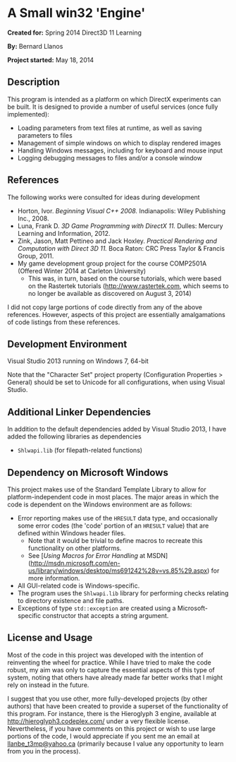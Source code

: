 # A Small win32 'Engine'

**Created for:** Spring 2014 Direct3D 11 Learning

**By:** Bernard Llanos

**Project started:** May 18, 2014

## Description
This program is intended as a platform on which DirectX experiments
can be built. It is designed to provide a number of useful services
(once fully implemented):
- Loading parameters from text files at runtime, as well as saving parameters
to files
- Management of simple windows on which to display rendered images
- Handling Windows messages, including for keyboard and mouse input
- Logging debugging messages to files and/or a console window

## References
The following works were consulted for ideas during development
- Horton, Ivor. _Beginning Visual C++ 2008._
  Indianapolis: Wiley Publishing Inc., 2008.
- Luna, Frank D. _3D Game Programming with DirectX 11._
  Dulles: Mercury Learning and Information, 2012.
- Zink, Jason, Matt Pettineo and Jack Hoxley.
  _Practical Rendering and Computation with Direct 3D 11._
  Boca Raton: CRC Press Taylor & Francis Group, 2011.
- My game development group project for the course COMP2501A
  (Offered Winter 2014 at Carleton University)
  - This was, in turn, based on the course tutorials,
    which were based on the Rastertek tutorials
	(http://www.rastertek.com, which seems to no longer be available
	as discovered on August 3, 2014)

I did not copy large portions of code directly from any of the above references.
However, aspects of this project are essentially amalgamations
of code listings from these references.

## Development Environment
Visual Studio 2013 running on Windows 7, 64-bit

Note that the "Character Set" project property
(Configuration Properties > General) should be set to Unicode
for all configurations, when using Visual Studio.

## Additional Linker Dependencies
In addition to the default dependencies added by Visual Studio 2013,
I have added the following libraries as dependencies
- `Shlwapi.lib` (for filepath-related functions)

## Dependency on Microsoft Windows
This project makes use of the Standard Template Library
to allow for platform-independent code in most places.
The major areas in which the code is dependent on the Windows environment
are as follows:
- Error reporting makes use of the `HRESULT` data type,
  and occasionally some error codes (the 'code' portion of an `HRESULT` value)
  that are defined within Windows header files.
  - Note that it would be trivial to define macros to recreate this
    functionality on other platforms.
  - See [_Using Macros for Error Handling_ at MSDN]
    (http://msdn.microsoft.com/en-us/library/windows/desktop/ms691242%28v=vs.85%29.aspx)
	for more information.
- All GUI-related code is Windows-specific.
- The program uses the `Shlwapi.lib` library for performing checks
  relating to directory existence and file paths.
- Exceptions of type `std::exception` are created using a
  Microsoft-specific constructor that accepts a string argument.

## License and Usage
Most of the code in this project was developed with the intention
of reinventing the wheel for practice.
While I have tried to make the code robust, my aim was only to capture
the essential aspects of this type of system, noting that others
have already made far better works that I might rely on instead in the future.

I suggest that you use other, more fully-developed projects (by other authors)
that have been created to provide a superset of the functionality
of this program. For instance, there is the Hieroglyph 3 engine,
available at http://hieroglyph3.codeplex.com/ under a very flexible license.
Nevertheless, if you have comments on this project or wish to use
large portions of the code, I would appreciate if you sent me an email
at llanbe_t3mp@yahoo.ca (primarily because I value any opportunity
to learn from you in the process).